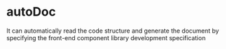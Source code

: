 # autoDoc
It can automatically read the code structure and generate the document by specifying the front-end component library development specification
